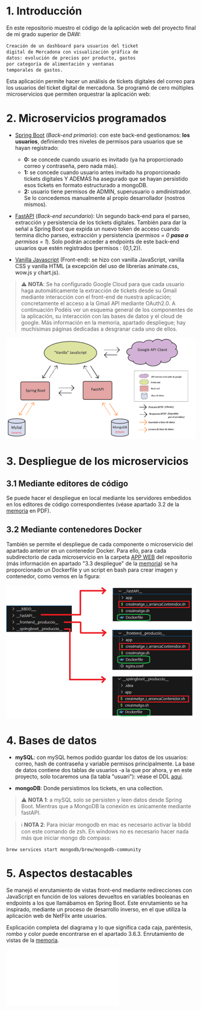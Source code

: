 # 1. Introducción

En este repositorio muestro el código de la aplicación web del proyecto final de mi grado superior de DAW:

```
Creación de un dashboard para usuarios del ticket
digital de Mercadona con visualización gráfica de
datos: evolución de precios por producto, gastos
por categoría de alimentación y ventanas
temporales de gastos.
```


Esta aplicación permite hacer un análisis de tickets digitales del correo para los usuarios del ticket digital de mercadona. Se programó de cero múltiples microservicios que permiten orquestrar la aplicación web:

# 2. Microservicios programados

- [Spring Boot](/APP%20WEB/__springboot__produccio__/) (*Back-end primario*): con este back-end gestionamos:  **los usuarios**, definiendo tres niveles de permisos para usuarios que se hayan registrado: 

  * **0:** se concede cuando usuario es invitado (ya ha proporcionado correo y contraseña, pero nada más).
  * **1:** se concede cuando usuario antes invitado ha proporcionado tickets digitales Y ADEMÁS ha asegurado que se hayan persistido esos tickets en formato estructurado a mongoDB.
  * **2:** usuario tiene permisos de ADMIN, superusuario o amdinistrador. Se lo concedemos manualmente al propio desarrollador (nostros mismos).

- [FastAPI](/APP%20WEB/__FastAPI__/) (*Back-end secundario*): Un segundo back-end para el parseo, extracción y persistencia de los tickets digitales. También para dar la señal a Spring Boot que expida un nuevo token de acceso cuando termina dicho parseo, extracción y persistencia (*permisos = 0 **pasa a** permisos = 1*). Solo podrán acceder a endpoints de este back-end usuarios que estén registrados (permisos : {0,1,2}).

-  [Vanilla Javascript](/APP%20WEB/__FastAPI__/) (Front-end): se hizo con vanilla JavaScript, vanilla CSS y vanilla HTML (a excepción del uso de librerías animate.css, wow.js y chart.js).

>⚠️ **NOTA**: Se ha configurado Google Cloud para que cada usuario haga automáticamente la extracción de tickets desde su Gmail mediante interacción con el front-end de nuestra aplicación; concretamente el acceso a la Gmail API mediante OAuth2.0. A continuación Podéis ver un esquema general de los componentes de la aplicación, su interacción con las bases de datos y el cloud de google. Más información en la memoria, apartado despliegue; hay muchísimas páginas dedicadas a desgranar cada uno de ellos.

![imatge](/APP%20WEB/memoriaLaTeX/img/diagramaSistemesAplicacioMercapp.png)




# 3. Despliegue de los microservicios

## 3.1 Mediante editores de código

Se puede hacer el despliegue en local mediante los servidores embedidos en los editores de código correspondientes (véase apartado 3.2 de la [memoria](/APP%20WEB/memoriaLaTeX/IESAbastos_2024-2025_Proyecto%20DAW_7S_SantiagoSanchezSans.pdf) en PDF).

## 3.2 Mediante contenedores Docker
También se permite el despliegue de cada componente o microservicio del apartado anterior en un contenedor Docker. Para ello, para cada subdirectorio de cada microservicio en la carpeta [APP WEB](/APP%20WEB) del repositorio (más información en apartado "3.3 despliegue" de la [memoria](/APP%20WEB/memoriaLaTeX/IESAbastos_2024-2025_Proyecto%20DAW_7S_SantiagoSanchezSans.pdf)) se ha proporcionado un Dockerfile y un script en bash para crear imagen y contenedor, como vemos en la figura: 

![imatge](/APP%20WEB/memoriaLaTeX/img/dockeritzacioAplicacioPlantilla.png)




# 4. Bases de datos



- **mySQL**: con mySQL hemos podido guardar los datos de los usuarios: correo, hash de contraseña y variable permisos principalmente. La base de datos contiene dos tablas de usuarios -a la que por ahora, y en este proyecto, solo tocaremos una (la tabla "usuari"): véase el DDL [aquí](/APP%20WEB/___BBDD___/estructuraTaules/mercApp.sql). 

- **mongoDB**: Donde persistimos los tickets, en una collection.

>⚠️ **NOTA 1**: a mySQL solo se persisten y leen datos desde Spring Boot. Mientras que a MongoDB la conexión es únicamente mediante fastAPI.

>ℹ️ **NOTA 2**: Para iniciar mongodb en mac es necesario activar la bbdd con este comando de zsh. En windows no es necesario hacer nada más que iniciar mongo db compass:

```
brew services start mongodb/brew/mongodb-community
```


# 5. Aspectos destacables

Se manejó el enrutamiento de vistas front-end mediante redirecciones con JavaScript en función de los valores devueltos en variables booleanas en endpoints a los que llamábamos en Spring Boot. Este enrutamiento se ha inspirado, mediante un proceso de desarrollo inverso, en el que utiliza la aplicación web de NetFlix ante usuarios. 

Explicación completa del diagrama y lo que significa cada caja, paréntesis, rombo y color puede encontrarse en el apartado 3.6.3. Enrutamiento de vistas de la [memoria](/APP%20WEB/memoriaLaTeX/auxiliars/diagramaMercAppFront.pdf).

![diagrama](/APP%20WEB/memoriaLaTeX/img/diagramaMercAppFront.pdf)



